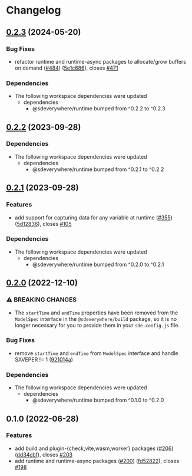# Changelog

## [0.2.3](https://github.com/climateinteractive/SDEverywhere/compare/runtime-async-v0.2.2...runtime-async-v0.2.3) (2024-05-20)


### Bug Fixes

* refactor runtime and runtime-async packages to allocate/grow buffers on demand ([#484](https://github.com/climateinteractive/SDEverywhere/issues/484)) ([5e1c686](https://github.com/climateinteractive/SDEverywhere/commit/5e1c686c7f93fe96ff784dfe591fe391b2a31e8f)), closes [#471](https://github.com/climateinteractive/SDEverywhere/issues/471)


### Dependencies

* The following workspace dependencies were updated
  * dependencies
    * @sdeverywhere/runtime bumped from ^0.2.2 to ^0.2.3

## [0.2.2](https://github.com/climateinteractive/SDEverywhere/compare/runtime-async-v0.2.1...runtime-async-v0.2.2) (2023-09-28)

### Dependencies

* The following workspace dependencies were updated
  * dependencies
    * @sdeverywhere/runtime bumped from ^0.2.1 to ^0.2.2

## [0.2.1](https://github.com/climateinteractive/SDEverywhere/compare/runtime-async-v0.2.0...runtime-async-v0.2.1) (2023-09-28)


### Features

* add support for capturing data for any variable at runtime ([#355](https://github.com/climateinteractive/SDEverywhere/issues/355)) ([5d12836](https://github.com/climateinteractive/SDEverywhere/commit/5d1283657ba99f6c7f8e30f8053f1906ac872af3)), closes [#105](https://github.com/climateinteractive/SDEverywhere/issues/105)


### Dependencies

* The following workspace dependencies were updated
  * dependencies
    * @sdeverywhere/runtime bumped from ^0.2.0 to ^0.2.1

## [0.2.0](https://github.com/climateinteractive/SDEverywhere/compare/runtime-async-v0.1.0...runtime-async-v0.2.0) (2022-12-10)


### ⚠ BREAKING CHANGES

* The `startTime` and `endTime` properties have been removed from the `ModelSpec` interface in the `@sdeverywhere/build` package, so it is no longer necessary for you to provide them in your `sde.config.js` file.

### Bug Fixes

* remove `startTime` and `endTime` from `ModelSpec` interface and handle SAVEPER != 1 ([921014a](https://github.com/climateinteractive/SDEverywhere/commit/921014aeeda646a130ac324823ab5633d6abcdfa))


### Dependencies

* The following workspace dependencies were updated
  * dependencies
    * @sdeverywhere/runtime bumped from ^0.1.0 to ^0.2.0

## 0.1.0 (2022-06-28)


### Features

* add build and plugin-{check,vite,wasm,worker} packages ([#206](https://github.com/climateinteractive/SDEverywhere/issues/206)) ([dd34cbf](https://github.com/climateinteractive/SDEverywhere/commit/dd34cbfcc0b8b3fb1655c8aa64fb919f9757b8be)), closes [#203](https://github.com/climateinteractive/SDEverywhere/issues/203)
* add runtime and runtime-async packages ([#200](https://github.com/climateinteractive/SDEverywhere/issues/200)) ([fd52822](https://github.com/climateinteractive/SDEverywhere/commit/fd52822803981c3115af91fd093b30c04f103663)), closes [#198](https://github.com/climateinteractive/SDEverywhere/issues/198)
